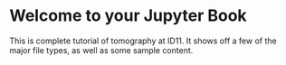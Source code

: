 # Welcome to your Jupyter Book

This is complete tutorial of tomography at ID11. 
It shows off a few of the major file types, as well as some sample content.

```{tableofcontents}
```
